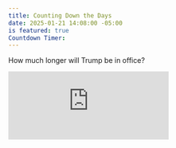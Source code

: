 ```yaml
---
title: Counting Down the Days
date: 2025-01-21 14:08:00 -05:00
is featured: true
Countdown Timer: 
---
```


How much longer will Trump be in office?

<iframe src="https://free.timeanddate.com/countdown/i9qdby52/n263/cf100/cm0/cu4/ct0/cs0/ca0/cr0/ss0/cac000/cpc000/pcfff/tc66c/fn3/fs100/szw320/szh135/tat2029%20Inauguration/tac000/tpc000/mac000/mpc000/iso2029-01-20T00:00:00/bo2/pd2" allowtransparency="true" frameborder="0" width="322" height="137"></iframe>



